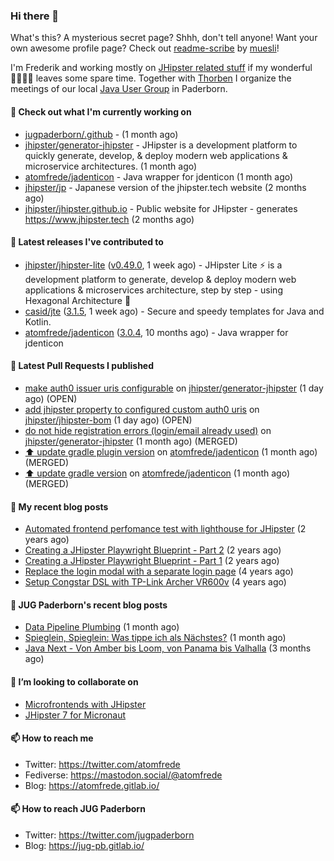 ### Hi there 👋

What's this? A mysterious secret page? Shhh, don't tell anyone!
Want your own awesome profile page? Check out [readme-scribe](https://github.com/muesli/readme-scribe) by [muesli](https://github.com/muesli)!

I'm Frederik and working mostly on [JHipster related stuff](https://github.com/jhipster/) if my wonderful 👨‍👩‍👧‍👦 leaves some spare time.
Together with [Thorben](https://github.com/thjanssen) I organize the meetings of our local [Java User Group](https://github.com/jugpaderborn) in Paderborn.

#### 👷 Check out what I'm currently working on

- [jugpaderborn/.github](https://github.com/jugpaderborn/.github) -  (1 month ago)
- [jhipster/generator-jhipster](https://github.com/jhipster/generator-jhipster) - JHipster is a development platform to quickly generate, develop, &amp; deploy modern web applications &amp; microservice architectures. (1 month ago)
- [atomfrede/jadenticon](https://github.com/atomfrede/jadenticon) - Java wrapper for jdenticon (1 month ago)
- [jhipster/jp](https://github.com/jhipster/jp) - Japanese version of the jhipster.tech website (2 months ago)
- [jhipster/jhipster.github.io](https://github.com/jhipster/jhipster.github.io) - Public website for JHipster - generates https://www.jhipster.tech (2 months ago)

#### 🔭 Latest releases I've contributed to

- [jhipster/jhipster-lite](https://github.com/jhipster/jhipster-lite) ([v0.49.0](https://github.com/jhipster/jhipster-lite/releases/tag/v0.49.0), 1 week ago) - JHipster Lite ⚡ is a development platform to generate, develop &amp; deploy modern web applications &amp; microservices architecture, step by step - using Hexagonal Architecture :gem:
- [casid/jte](https://github.com/casid/jte) ([3.1.5](https://github.com/casid/jte/releases/tag/3.1.5), 1 week ago) - Secure and speedy templates for Java and Kotlin.
- [atomfrede/jadenticon](https://github.com/atomfrede/jadenticon) ([3.0.4](https://github.com/atomfrede/jadenticon/releases/tag/3.0.4), 10 months ago) - Java wrapper for jdenticon

#### 🔨 Latest Pull Requests I published

- [make auth0 issuer uris configurable](https://github.com/jhipster/generator-jhipster/pull/24416) on [jhipster/generator-jhipster](https://github.com/jhipster/generator-jhipster) (1 day ago) (OPEN)
- [add jhipster property to configured custom auth0 uris](https://github.com/jhipster/jhipster-bom/pull/1481) on [jhipster/jhipster-bom](https://github.com/jhipster/jhipster-bom) (1 day ago) (OPEN)
- [do not hide registration errors (login/email already used)](https://github.com/jhipster/generator-jhipster/pull/23940) on [jhipster/generator-jhipster](https://github.com/jhipster/generator-jhipster) (1 month ago) (MERGED)
- [:arrow_up: update gradle plugin version](https://github.com/atomfrede/jadenticon/pull/27) on [atomfrede/jadenticon](https://github.com/atomfrede/jadenticon) (1 month ago) (MERGED)
- [:arrow_up: update gradle version](https://github.com/atomfrede/jadenticon/pull/26) on [atomfrede/jadenticon](https://github.com/atomfrede/jadenticon) (1 month ago) (MERGED)

#### 📜 My recent blog posts

- [Automated frontend perfomance test with lighthouse for JHipster](https://atomfrede.gitlab.io/2021/04/automated-frontend-perfomance-test-with-lighthouse-for-jhipster/) (2 years ago)
- [Creating a JHipster Playwright Blueprint - Part 2](https://atomfrede.gitlab.io/2021/03/creating-a-jhipster-playwright-blueprint-part-2/) (2 years ago)
- [Creating a JHipster Playwright Blueprint - Part 1](https://atomfrede.gitlab.io/2021/03/creating-a-jhipster-playwright-blueprint-part-1/) (2 years ago)
- [Replace the login modal with a separate login page](https://atomfrede.gitlab.io/2019/11/replace-the-login-modal-with-a-separate-login-page/) (4 years ago)
- [Setup Congstar DSL with TP-Link Archer VR600v](https://atomfrede.gitlab.io/2019/08/setup-congstar-dsl-with-tp-link-archer-vr600v/) (4 years ago)

#### 📜 JUG Paderborn's recent blog posts

- [Data Pipeline Plumbing](https://jug-pb.gitlab.io/blog/2023/data-pipeline-plumbing.html) (1 month ago)
- [Spieglein, Spieglein: Was tippe ich als Nächstes?](https://jug-pb.gitlab.io/blog/2023/autosuggest.html) (1 month ago)
- [Java Next - Von Amber bis Loom, von Panama bis Valhalla](https://jug-pb.gitlab.io/blog/2023/java-next.html) (3 months ago)

#### 👯 I’m looking to collaborate on

- [Microfrontends with JHipster](https://github.com/jhipster/generator-jhipster/issues/10189)
- [JHipster 7 for Micronaut](https://github.com/jhipster/generator-jhipster-micronaut/issues/250)

#### 📫 How to reach me

- Twitter: https://twitter.com/atomfrede
- Fediverse: https://mastodon.social/@atomfrede
- Blog: https://atomfrede.gitlab.io/

#### 📫 How to reach JUG Paderborn

- Twitter: https://twitter.com/jugpaderborn
- Blog: https://jug-pb.gitlab.io/
